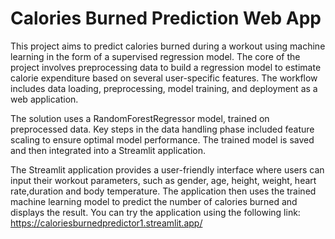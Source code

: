 # Calories Burned Prediction Web App

This project aims to predict calories burned during a workout using machine learning in the form of a supervised regression model. The core of the project involves preprocessing data to build a regression model to estimate calorie expenditure based on several user-specific features. The workflow includes data loading, preprocessing, model training, and deployment as a web application.

The solution uses a RandomForestRegressor model, trained on preprocessed data. Key steps in the data handling phase included feature scaling to ensure optimal model performance. The trained model is saved and then integrated into a Streamlit application.

The Streamlit application provides a user-friendly interface where users can input their workout parameters, such as gender, age, height, weight, heart rate,duration and body temperature. The application then uses the trained machine learning model to predict the number of calories burned and displays the result. You can try the application using the following link: https://caloriesburnedpredictor1.streamlit.app/

